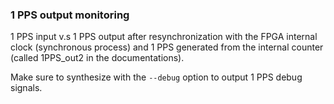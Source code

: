 ### 1 PPS output monitoring

1 PPS input v.s 1 PPS output after resynchronization with the FPGA internal
clock (synchronous process) and 1 PPS generated from the internal counter
(called 1PPS_out2 in the documentations).

Make sure to synthesize with the ``--debug`` option to output 1 PPS debug
signals.
